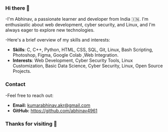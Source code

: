 ### Hi there 👋
-I'm Abhinav, a passionate learner and developer from India 🇮🇳.
I'm enthusiastic about web development, cyber security, and Linux, and I'm always eager to explore new technologies.

-Here's a brief overview of my skills and interests:

- **Skills**: C, C++, Python, HTML, CSS, SQL, Git, Linux, Bash Scripting, Photoshop, Figma, Google Colab ,Web Integration.
- **Interests**: Web Development, Cyber Security Tools, Linux Customization, Basic Data Science, Cyber Security, Linux, Open Source Projects.

### Contact
-Feel free to reach out:

- **Email:** kumarabhinav.akr@gmail.com
- **GitHub:** https://github.com/abhinav4961

### Thanks for visiting 🚀

